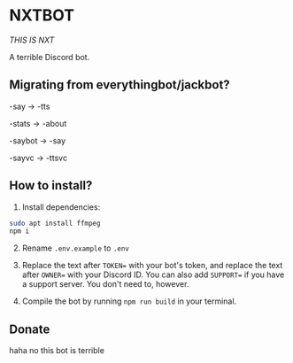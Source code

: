 # NXTBOT

_THIS IS NXT_

A terrible Discord bot.

## Migrating from everythingbot/jackbot?

-say → -tts

-stats → -about

-saybot → -say

-sayvc → -ttsvc

## How to install?

1. Install dependencies:

```bash
sudo apt install ffmpeg
npm i
```

2. Rename `.env.example` to `.env`

3. Replace the text after `TOKEN=` with your bot's token, and replace the text after `OWNER=` with your Discord ID.
   You can also add `SUPPORT=` if you have a support server. You don't need to, however.

4. Compile the bot by running `npm run build` in your terminal.

## Donate

haha no this bot is terrible
